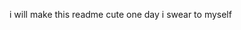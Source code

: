 i will make this readme cute one day i swear to myself

<!---
guthraiel/guthraiel is a ✨ special ✨ repository because its `README.md` (this file) appears on your GitHub profile.
You can click the Preview link to take a look at your changes.
--->
